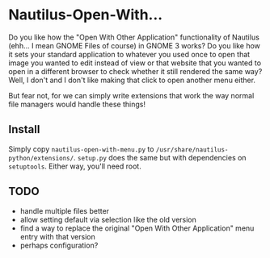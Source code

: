 # Nautilus-Open-With...
Do you like how the "Open With Other Application" functionality of Nautilus (ehh... I mean GNOME Files of course) in GNOME 3 works? Do you like how it sets your standard application to whatever you used once to open that image you wanted to edit instead of view or that website that you wanted to open in a different browser to check whether it still rendered the same way? Well, I don't and I don't like making that click to open another menu either.

But fear not, for we can simply write extensions that work the way normal file managers would handle these things!

## Install
Simply copy `nautilus-open-with-menu.py` to `/usr/share/nautilus-python/extensions/`. `setup.py` does the same but with dependencies on `setuptools`. Either way, you'll need root.

## TODO

* handle multiple files better
* allow setting default via selection like the old version
* find a way to replace the original "Open With Other Application" menu entry with that version
* perhaps configuration?
